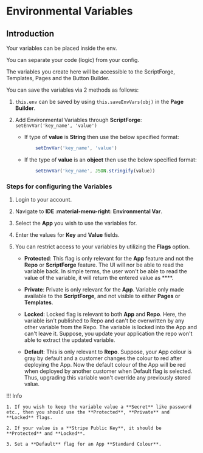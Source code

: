 # Environmental Variables

## Introduction

Your variables can be placed inside the env.

You can separate your code (logic) from your config.

The variables you create here will be accessible to the ScriptForge, Templates, Pages and the Button Builder.

You can save the variables via 2 methods as follows:

1. `this.env` can be saved by using `this.saveEnvVars(obj)` in the **Page Builder**.
2. Add Environmental Variables through **ScriptForge**: `setEnvVar('key_name', 'value')`
   
      * If type of **value** is **String** then use the below specified format:
	    ```js linenums="1"
		    setEnvVar('key_name', 'value')
        ```

      * If the type of **value** is an **object** then use the below specified format:
        ```js linenums="1"
		    setEnvVar('key_name', JSON.stringify(value))
        ```

### Steps for configuring the Variables

1. Login to your account.

2. Navigate to **IDE :material-menu-right: Environmental Var**.
3. Select the **App** you wish to use the variables for.

4. Enter the values for **Key** and **Value** fields.

5. You can restrict access to your variables by utilizing the **Flags** option.

    + **Protected**: This flag is only relevant for the **App** feature and not the **Repo** or **ScriptForge** feature. The UI will nor be able to read the variable back. In simple terms, the user won't be able to read the value of the variable, it will return the entered value as ****.

    + **Private**: Private is only relevant for the **App**. Variable only made available to the **ScriptForge**, and not visible to either **Pages** or **Templates**.

    + **Locked**: Locked flag is relevant to both **App** and **Repo**. Here, the variable isn't published to Repo and can't be overwritten by any other variable from the Repo. The variable is locked into the App and can't leave it. Suppose, you update your application the repo won't able to extract the updated variable.

    + **Default**: This is only relevant to **Repo**. Suppose, your App colour is gray by default and a customer changes the colour to red after deploying the App. Now the default colour of the App will be red when deployed by another customer when Default flag is selected. Thus, upgrading this variable won't override any previously stored value.

!!! Info

    1. If you wish to keep the variable value a **Secret** like password etc., then you should use the **Protected**, **Private** and **Locked** flags.

    2. If your value is a **Stripe Public Key**, it should be **Protected** and **Locked**.

    3. Set a **Default** flag for an App **Standard Colour**.
